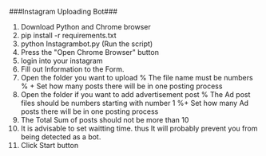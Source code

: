 ###Instagram Uploading Bot###

1. Download Python and Chrome browser 
2. pip install -r requirements.txt
3. python Instagrambot.py (Run the script)
4. Press the "Open Chrome Browser" button
5. login into your instagram 
6. Fill out Information to the Form.  
7. Open the folder you want to upload % The file name must be numbers % + Set how many posts there will be in one posting process 
8. Open the folder if you want to add advertisement post % The Ad post files should be numbers starting with number 1 %+ Set how many Ad posts there will be in one posting process 
9. The Total Sum of posts should not be more than 10
10. It is advisable to set waitting time. thus It will probably prevent you from being detected as a bot.
11. Click Start button


